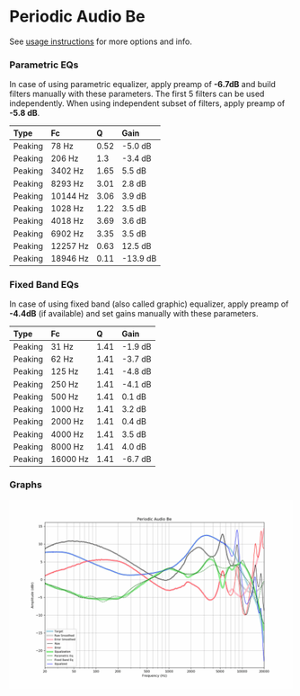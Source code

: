 # Periodic Audio Be
See [usage instructions](https://github.com/jaakkopasanen/AutoEq#usage) for more options and info.

### Parametric EQs
In case of using parametric equalizer, apply preamp of **-6.7dB** and build filters manually
with these parameters. The first 5 filters can be used independently.
When using independent subset of filters, apply preamp of **-5.8 dB**.

| Type    | Fc       |    Q | Gain     |
|:--------|:---------|:-----|:---------|
| Peaking | 78 Hz    | 0.52 | -5.0 dB  |
| Peaking | 206 Hz   | 1.3  | -3.4 dB  |
| Peaking | 3402 Hz  | 1.65 | 5.5 dB   |
| Peaking | 8293 Hz  | 3.01 | 2.8 dB   |
| Peaking | 10144 Hz | 3.06 | 3.9 dB   |
| Peaking | 1028 Hz  | 1.22 | 3.5 dB   |
| Peaking | 4018 Hz  | 3.69 | 3.6 dB   |
| Peaking | 6902 Hz  | 3.35 | 3.5 dB   |
| Peaking | 12257 Hz | 0.63 | 12.5 dB  |
| Peaking | 18946 Hz | 0.11 | -13.9 dB |

### Fixed Band EQs
In case of using fixed band (also called graphic) equalizer, apply preamp of **-4.4dB**
(if available) and set gains manually with these parameters.

| Type    | Fc       |    Q | Gain    |
|:--------|:---------|:-----|:--------|
| Peaking | 31 Hz    | 1.41 | -1.9 dB |
| Peaking | 62 Hz    | 1.41 | -3.7 dB |
| Peaking | 125 Hz   | 1.41 | -4.8 dB |
| Peaking | 250 Hz   | 1.41 | -4.1 dB |
| Peaking | 500 Hz   | 1.41 | 0.1 dB  |
| Peaking | 1000 Hz  | 1.41 | 3.2 dB  |
| Peaking | 2000 Hz  | 1.41 | 0.4 dB  |
| Peaking | 4000 Hz  | 1.41 | 3.5 dB  |
| Peaking | 8000 Hz  | 1.41 | 4.0 dB  |
| Peaking | 16000 Hz | 1.41 | -6.7 dB |

### Graphs
![](./Periodic%20Audio%20Be.png)